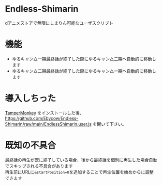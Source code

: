 # Endless-Shimarin
dアニメストアで無限にしまりん可能なユーザスクリプト

# 機能
* ゆるキャン△一期最終話が終了した際にゆるキャン△二期へ自動的に移動します
* ゆるキャン△二期最終話が終了した際にゆるキャン△一期へ自動的に移動します

# 導入しちった
[TamperMonkey](https://www.tampermonkey.net/) をインストールした後、 https://github.com/Ebycow/Endless-Shimarin/raw/main/EndlessShimarin.user.js を開いて下さい。 

# 既知の不具合
最終話の再生が既に終了している場合，後から最終話を個別に再生した場合自動でスキップされる不具合があります   
再生前にURLに`&startPosition=0`を追加することで再生位置を始めからに調整できます

